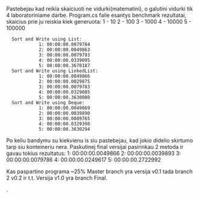 Pastebejau kad reikia skaiciuoti ne vidurki(matematini), o galutini vidurki tik 4 laboratoriniame darbe.
Program.cs faile esantys benchmark rezultatai, skaicius prie ju reiskia kiek generuota:
  1 - 10
  2 - 100
  3 - 1000
  4 - 10000
  5 - 100000

      Sort and Write using List:
                1: 00:00:00.0079784
                2: 00:00:00.0049863
                3: 00:00:00.0079793
                4: 00:00:00.0339095
                5: 00:00:00.3670187
      Sort and Write using LinkedList:
                1: 00:00:00.0049866
                2: 00:00:00.0029875
                3: 00:00:00.0079783
                4: 00:00:00.0329085
                5: 00:00:00.3630080
      Sort and Write using Deque:
                1: 00:00:00.0049869
                2: 00:00:00.0039890
                3: 00:00:00.0089765
                4: 00:00:00.0329398
                5: 00:00:00.3630294

Po keliu bandymu su kiekvienu is siu pastebejau, kad jokio didelio skirtumo tarp siu konteineriu nera.
Paskutinej final versijai pasirinkau 2 metoda ir gavau tokius rezultatus:
                1: 00:00:00.0049866
                2: 00:00:00.0039893
                3: 00:00:00.0079786
                4: 00:00:00.0249617
                5: 00:00:00.2722992

Kas paspartino programa ~25%
  Master branch yra versija v0.1
  tada branch 2 v0.2 ir t.t.
  Versija v1.0 yra branch Final.

.
